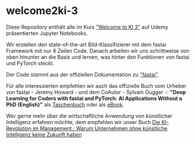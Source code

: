 # welcome2ki-3
Diese Repository enthält alle im Kurs ["Welcome to KI 3"]() auf Udemy präsentierten Jupyter Notebooks.

Wir erstellen den state-of-the-art Bild-Klassifizierer mit dem fastai Framework mit nur 8 Zeilen Code. Danach arbeiten wir uns schrittweise von oben hinunter an die Basis und lernen, was hinter den Funktionen von fastai und PyTorch steckt.

Der Code stammt aus der offiziellen Dokumentation zu ["fastai"](http://www.fast.ai).

Für alle interessierten empfehlen wir auch das offizielle Buch vom Urheber von fastai - Jeremy Howard - und dem CoAutor - Sylvain Gugger -: **"Deep Learning for Coders with fastai and PyTorch: AI Applications Without a PhD (English)"** als [Taschenbuch](https://amzn.to/2IbUnyT) oder als [eBook](https://amzn.to/3ewbgA9).

Wer gerne mehr über die wirtschaftliche Anwendung von künstlicher Intelligenz erfahren möchte, dem empfehlen wir unser Buch [Die KI-Revolution im Management.: Warum Unternehmen ohne künstliche Intelligenz keine Zukunft haben](https://amzn.to/2U1d8ri)
